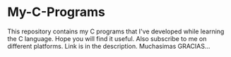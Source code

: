 # My-C-Programs
This repository contains my C programs that I've developed while learning the C language. 
Hope you will find it useful.
Also subscribe to me on different platforms.
Link is in the description.
Muchasimas GRACIAS...
